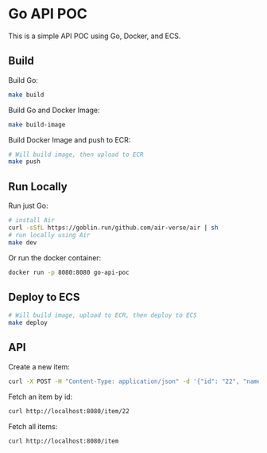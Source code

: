 # Go API POC

This is a simple API POC using Go, Docker, and ECS.

## Build

Build Go:
```bash
make build
```

Build Go and Docker Image:
```bash
make build-image
```

Build Docker Image and push to ECR:
```bash
# Will build image, then upload to ECR
make push
```

## Run Locally

Run just Go:
```bash
# install Air
curl -sSfL https://goblin.run/github.com/air-verse/air | sh
# run locally using Air
make dev
```

Or run the docker container:
```bash
docker run -p 8080:8080 go-api-poc
```

## Deploy to ECS

```bash
# Will build image, upload to ECR, then deploy to ECS
make deploy
```


## API

Create a new item:
```bash
curl -X POST -H "Content-Type: application/json" -d '{"id": "22", "name": "🔮"}' http://localhost:8080/item
```

Fetch an item by id:
```bash
curl http://localhost:8080/item/22
```

Fetch all items:
```bash
curl http://localhost:8080/item
```